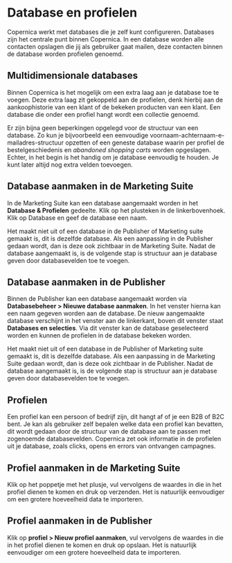 # Database en profielen
Copernica werkt met databases die je zelf kunt configureren. Databases zijn het centrale punt binnen Copernica. In een database worden alle contacten opslagen die jij als gebruiker gaat mailen, deze contacten binnen de database worden profielen genoemd. 

## Multidimensionale databases
Binnen Copernica is het mogelijk om een extra laag aan je database toe te voegen. Deze extra laag zit gekoppeld aan de profielen, denk hierbij aan de aankoophistorie van een klant of de bekeken producten van een klant. Een database die onder een profiel hangt wordt een collectie genoemd. 

Er zijn bijna geen beperkingen opgelegd voor de structuur van een database.
Zo kun je bijvoorbeeld een eenvoudige voornaam-achternaam-e-mailadres-structuur
opzetten of een geneste database waarin per profiel de bestelgeschiedenis en
*abandoned shopping carts* worden opgeslagen. Echter, in het begin is het handig
om je database eenvoudig te houden. Je kunt later altijd nog extra velden toevoegen.

## Database aanmaken in de Marketing Suite
In de Marketing Suite kan een database aangemaakt worden in het **Database & Profielen** gedeelte. Klik op het plusteken in de linkerbovenhoek. Klik op Database en geef de database een naam. 

Het maakt niet uit of een database in de Publisher of Marketing suite gemaakt is, dit is dezelfde database. Als een aanpassing in de Publisher gedaan wordt, dan is deze ook zichtbaar in de Marketing Suite. Nadat de database aangemaakt is, is de volgende stap is structuur aan je database geven door databasevelden toe te voegen.

## Database aanmaken in de Publisher
Binnen de Publisher kan een database aangemaakt worden via **Databasebeheer > Nieuwe database aanmaken**. In het venster hierna kan een naam gegeven worden aan de database. De nieuw aangemaakte database verschijnt in het venster aan de linkerkant, boven dit venster staat **Databases en selecties**. Via dit venster kan de database geselecteerd worden en kunnen de profielen in de database bekeken worden. 

Het maakt niet uit of een database in de Publisher of Marketing suite gemaakt is, dit is dezelfde database. Als een aanpassing in de Marketing Suite gedaan wordt, dan is deze ook zichtbaar in de Publisher. Nadat de database aangemaakt is, is de volgende stap is structuur aan je database geven door databasevelden toe te voegen.

## Profielen
Een profiel kan een persoon of bedrijf zijn, dit hangt af of je een B2B of B2C bent. Je kan als gebruiker zelf bepalen welke data een profiel kan bevatten, dit wordt gedaan door de structuur van de database aan te passen met zogenoemde databasevelden. Copernica zet ook informatie in de profielen uit je database, zoals clicks, opens en errors van ontvangen campagnes. 

## Profiel aanmaken in de Marketing Suite
Klik op het poppetje met het plusje, vul vervolgens de waardes in die in het profiel dienen te komen en druk op verzenden. Het is natuurlijk eenvoudiger om een grotere hoeveelheid data te importeren.

## Profiel aanmaken in de Publisher
Klik op **profiel > Nieuw profiel aanmaken**, vul vervolgens de waardes in die in het profiel dienen te komen en druk op opslaan. Het is natuurlijk eenvoudiger om een grotere hoeveelheid data te importeren.